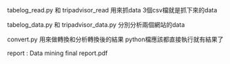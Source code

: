 tabelog_read.py 和 tripadvisor_read 用來抓data  3個csv檔就是抓下來的data

tabelog_data.py 和 tripadvisor_data.py 分別分析兩個網站的data

convert.py 用來做轉換和分析轉換後的結果   python檔應該都直接執行就有結果了

report : Data mining final report.pdf
